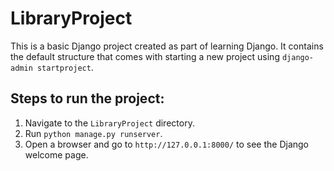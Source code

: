 # LibraryProject

This is a basic Django project created as part of learning Django. It contains the default structure that comes with starting a new project using `django-admin startproject`.

## Steps to run the project:
1. Navigate to the `LibraryProject` directory.
2. Run `python manage.py runserver`.
3. Open a browser and go to `http://127.0.0.1:8000/` to see the Django welcome page.
